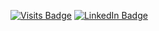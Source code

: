 [![Visits Badge](https://badges.pufler.dev/visits/nkarl/nkarl)](https:nkarl.github.io)
[![LinkedIn Badge](https://img.shields.io/badge/LinkedIn-Profile-informational?style=flat&logo=linkedin&logoColor=white&color=0D76A8)](https://www.linkedin.com/in/ch-nguyen/)
